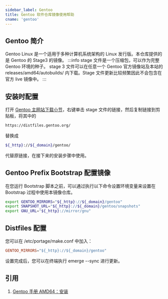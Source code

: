```yaml
---
sidebar_label: Gentoo
title: Gentoo 软件仓库镜像使用帮助
cname: 'gentoo'
---
```


## Gentoo 简介
Gentoo Linux 是一个适用于多种计算机系统架构的 Linux 发行版。本仓库提供的是 Gentoo 的 Stage3 的镜像。
:::info
stage 文件是一个压缩包，可以作为完整 Gentoo 环境的种子。
stage 3 文件可以在任意一个 Gentoo 官方镜像站及本站的 releases/amd64/autobuilds/ 内下载。Stage 文件更新比较频繁因此不会包含在官方 live 镜像中。
:::

## 安装时配置
打开 [Gentoo 主网站下载小节](https://www.gentoo.org/downloads/#other-arches)，右键单击 stage 文件的链接，然后复制链接到剪贴板，将其中的
```bash varcode
https://distfiles.gentoo.org/
```
替换成
```bash varcode
${_http}://${_domain}/gentoo/
```
代替原链接，在接下来的安装步骤中使用。

## Gentoo Prefix Bootstrap 配置镜像
在您运行 Bootstrap 脚本之前，可以通过执行以下命令设置环境变量来设置在 Bootstrap 过程中使用本镜像仓库。
```bash varcode
export GENTOO_MIRRORS="${_http}://${_domain}/gentoo"
export SNAPSHOT_URL="${_http}://${_domain}/gentoo/snapshots"
export GNU_URL="${_http}://mirror/gnu"
```

## Distfiles 配置
您可以在 /etc/portage/make.conf 中加入：
```conf varcode
GENTOO_MIRRORS="${_http}://${_domain}/gentoo"
```
设置完成后，您可以在终端执行 emerge --sync 进行更新。

## 引用
1. [Gentoo 手册 AMD64：安装](https://wiki.gentoo.org/wiki/Handbook:AMD64/Full/Installation/zh-cn)

